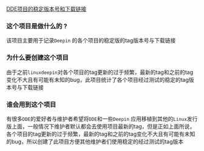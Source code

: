 [DDE项目的稳定版本号和下载链接](packages-tag-version.md)



### 这个项目是做什么的 ?

该项目主要用于记录`Deepin` 的各个项目的稳定版的tag版本号与下载链接



### 为什么要创建这个项目

由于之前`linuxdeepin`对各个项目的tag更新的过于频繁，最新的tag和之前的tag变化不大且有可能有未知的bug，此项目统计了各个项目经过测试的稳定的tag版本号与下载链接



### 谁会用到这个项目

有很多`DDE`的爱好者与维护者希望将`DDE`和一些`Deepin` 应用移植到其他的`Linux`发行版上面，一般情况下维护者默认都会去使用项目最新的tag，但是正如上面所说，各个项目的tag更新的过于频繁，最新的tag和之前的tag变化不大且有可能有未知的bug，所以创建了此项目方便其他维护者们使用稳定的经过测试的tag版本

